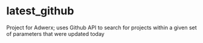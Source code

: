 # latest_github
Project for Adwerx; uses Github API to search for projects within a given set of parameters that were updated today
